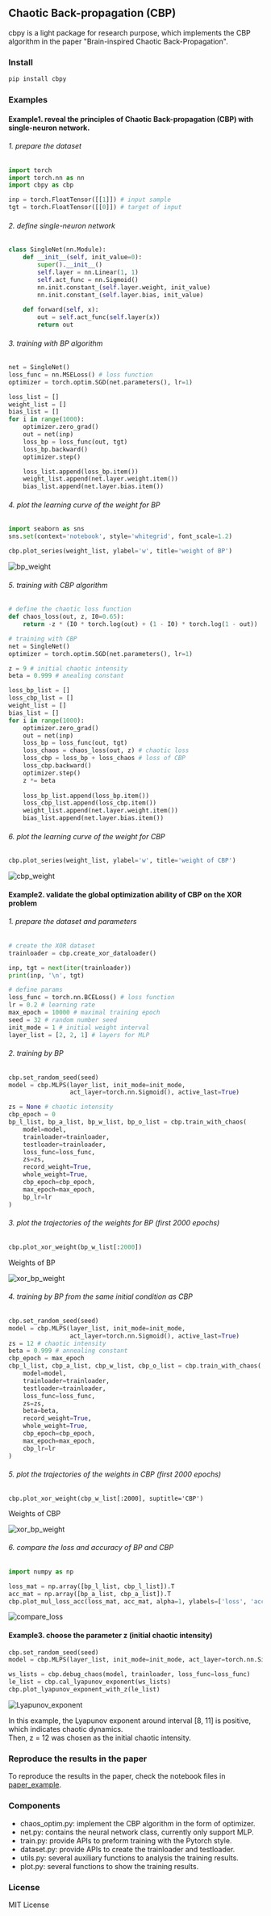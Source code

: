 ## Chaotic Back-propagation (CBP)
cbpy is a light package for research purpose, which implements the CBP algorithm in the paper "Brain-inspired Chaotic Back-Propagation".

### Install
```bash
pip install cbpy
```

### Examples
#### Example1. reveal the principles of Chaotic Back-propagation (CBP) with single-neuron network.
###### 1. prepare the dataset
```python
import torch
import torch.nn as nn
import cbpy as cbp

inp = torch.FloatTensor([[1]]) # input sample
tgt = torch.FloatTensor([[0]]) # target of input
```
###### 2. define single-neuron network
```python
class SingleNet(nn.Module):
    def __init__(self, init_value=0):
        super().__init__()
        self.layer = nn.Linear(1, 1)
        self.act_func = nn.Sigmoid()
        nn.init.constant_(self.layer.weight, init_value)
        nn.init.constant_(self.layer.bias, init_value)
        
    def forward(self, x):
        out = self.act_func(self.layer(x))
        return out
```
###### 3. training with BP algorithm
```python
net = SingleNet()
loss_func = nn.MSELoss() # loss function
optimizer = torch.optim.SGD(net.parameters(), lr=1)

loss_list = []
weight_list = []
bias_list = []
for i in range(1000):
    optimizer.zero_grad()
    out = net(inp)
    loss_bp = loss_func(out, tgt)
    loss_bp.backward()
    optimizer.step()

    loss_list.append(loss_bp.item())
    weight_list.append(net.layer.weight.item())
    bias_list.append(net.layer.bias.item())
```
###### 4. plot the learning curve of the weight for BP
```python
import seaborn as sns
sns.set(context='notebook', style='whitegrid', font_scale=1.2)

cbp.plot_series(weight_list, ylabel='w', title='weight of BP')
```
![bp_weight](https://github.com/PengTao-HUST/CBP/blob/master/figures/bp_weight.png?raw=true)

###### 5. training with CBP algorithm
```python
# define the chaotic loss function
def chaos_loss(out, z, I0=0.65):
    return -z * (I0 * torch.log(out) + (1 - I0) * torch.log(1 - out))

# training with CBP
net = SingleNet()
optimizer = torch.optim.SGD(net.parameters(), lr=1)

z = 9 # initial chaotic intensity
beta = 0.999 # anealing constant

loss_bp_list = []
loss_cbp_list = []
weight_list = []
bias_list = []
for i in range(1000):
    optimizer.zero_grad()
    out = net(inp)
    loss_bp = loss_func(out, tgt)
    loss_chaos = chaos_loss(out, z) # chaotic loss
    loss_cbp = loss_bp + loss_chaos # loss of CBP
    loss_cbp.backward()
    optimizer.step()
    z *= beta
    
    loss_bp_list.append(loss_bp.item())
    loss_cbp_list.append(loss_cbp.item())
    weight_list.append(net.layer.weight.item())
    bias_list.append(net.layer.bias.item())
``` 
###### 6. plot the learning curve of the weight for CBP
```python
cbp.plot_series(weight_list, ylabel='w', title='weight of CBP')
```
![cbp_weight](https://github.com/PengTao-HUST/CBP/blob/master/figures/cbp_weight.png?raw=true)

#### Example2. validate the global optimization ability of CBP on the XOR problem
###### 1. prepare the dataset and parameters
```python
# create the XOR dataset
trainloader = cbp.create_xor_dataloader()

inp, tgt = next(iter(trainloader))
print(inp, '\n', tgt)

# define params
loss_func = torch.nn.BCELoss() # loss function
lr = 0.2 # learning rate
max_epoch = 10000 # maximal training epoch
seed = 32 # random number seed
init_mode = 1 # initial weight interval
layer_list = [2, 2, 1] # layers for MLP
```

###### 2. training by BP
```python
cbp.set_random_seed(seed)
model = cbp.MLPS(layer_list, init_mode=init_mode, 
                 act_layer=torch.nn.Sigmoid(), active_last=True)

zs = None # chaotic intensity
cbp_epoch = 0
bp_l_list, bp_a_list, bp_w_list, bp_o_list = cbp.train_with_chaos(
    model=model,
    trainloader=trainloader,
    testloader=trainloader,
    loss_func=loss_func,
    zs=zs,
    record_weight=True,
    whole_weight=True,
    cbp_epoch=cbp_epoch,
    max_epoch=max_epoch,
    bp_lr=lr
)
```

###### 3. plot the trajectories of the weights for BP (first 2000 epochs)
```python
cbp.plot_xor_weight(bp_w_list[:2000])
```
Weights of BP

![xor_bp_weight](https://github.com/PengTao-HUST/CBP/blob/master/figures/bp_xor_weight_example.png?raw=true)

###### 4. training by BP from the same initial condition as CBP
```python
cbp.set_random_seed(seed)
model = cbp.MLPS(layer_list, init_mode=init_mode, 
                 act_layer=torch.nn.Sigmoid(), active_last=True)
zs = 12 # chaotic intensity
beta = 0.999 # annealing constant
cbp_epoch = max_epoch
cbp_l_list, cbp_a_list, cbp_w_list, cbp_o_list = cbp.train_with_chaos(
    model=model,
    trainloader=trainloader,
    testloader=trainloader,
    loss_func=loss_func,
    zs=zs,
    beta=beta,
    record_weight=True,
    whole_weight=True,
    cbp_epoch=cbp_epoch,
    max_epoch=max_epoch,
    cbp_lr=lr
)
```

###### 5. plot the trajectories of the weights in CBP (first 2000 epochs)
```
cbp.plot_xor_weight(cbp_w_list[:2000], suptitle='CBP')
```
Weights of CBP

![xor_bp_weight](https://github.com/PengTao-HUST/CBP/blob/master/figures/cbp_xor_weight_example.png?raw=true)

###### 6. compare the loss and accuracy of BP and CBP
```python
import numpy as np

loss_mat = np.array([bp_l_list, cbp_l_list]).T
acc_mat = np.array([bp_a_list, cbp_a_list]).T
cbp.plot_mul_loss_acc(loss_mat, acc_mat, alpha=1, ylabels=['loss', 'acc'])
```
![compare_loss](https://github.com/PengTao-HUST/CBP/blob/master/figures/comp_bp_cbp_loss_acc.png?raw=true)

#### Example3. choose the parameter z (initial chaotic intensity)
```python
cbp.set_random_seed(seed)
model = cbp.MLPS(layer_list, init_mode=init_mode, act_layer=torch.nn.Sigmoid(), active_last=True)

ws_lists = cbp.debug_chaos(model, trainloader, loss_func=loss_func)
le_list = cbp.cal_lyapunov_exponent(ws_lists)
cbp.plot_lyapunov_exponent_with_z(le_list)
```
![Lyapunov_exponent](https://github.com/PengTao-HUST/CBP/blob/master/figures/xor_w1_lyapunov_exponent_with_z.png?raw=true)

In this example, the Lyapunov exponent around interval [8, 11] is positive, which indicates chaotic dynamics.  
Then, z = 12 was chosen as the initial chaotic intensity.

### Reproduce the results in the paper
To reproduce the results in the paper, check the notebook files in [paper_example](https://github.com/PengTao-HUST/CBP/tree/master/paper_example).

### Components
- chaos_optim.py: implement the CBP algorithm in the form of optimizer.
- net.py: contains the neural network class, currently only support MLP.
- train.py: provide APIs to preform training with the Pytorch style.
- dataset.py: provide APIs to create the trainloader and testloader.
- utils.py: several auxiliary functions to analysis the training results.
- plot.py: several functions to show the training results.

### License
MIT License